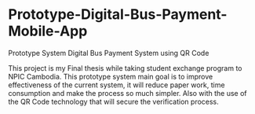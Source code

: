 # Prototype-Digital-Bus-Payment-Mobile-App
Prototype System Digital Bus Payment System using QR Code


This project is my Final thesis while taking student exchange program to NPIC Cambodia.
This prototype system main goal is to improve effectiveness of the current system, it will reduce
paper work, time consumption and make the process so much simpler.
Also with the use of the QR Code technology that will secure the verification process.
